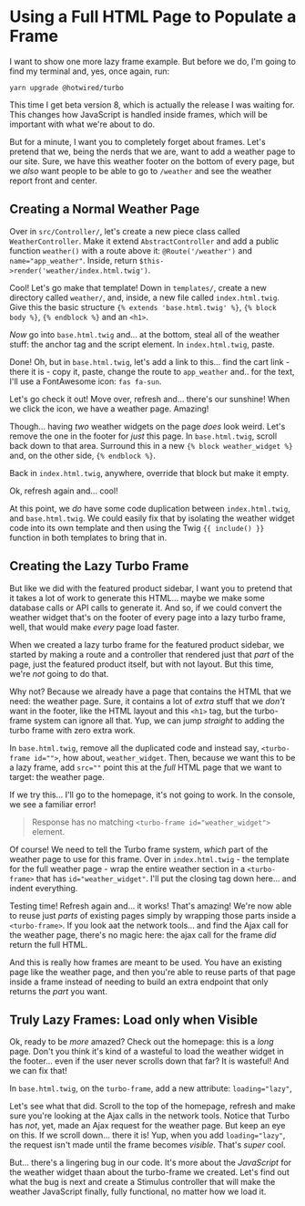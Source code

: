 # Using a Full HTML Page to Populate a Frame

I want to show one more lazy frame example. But before we do, I'm going to find my
terminal and, yes, once again, run:

```terminal
yarn upgrade @hotwired/turbo
```

This time I get beta version 8, which is actually the release I was waiting for.
This changes how JavaScript is handled inside frames, which will be important with
what we're about to do.

But for a minute, I want you to completely forget about frames. Let's pretend
that we, being the nerds that we are, want to add a weather page to our site. Sure,
we have this weather footer on the bottom of every page, but we *also* want people
to be able to go to `/weather` and see the weather report front and center.

## Creating a Normal Weather Page

Over in `src/Controller/`, let's create a new piece class called `WeatherController`.
Make it extend `AbstractController` and add a public function `weather()` with a
route above it: `@Route('/weather')` and `name="app_weather"`. Inside, return
`$this->render('weather/index.html.twig')`.

Cool! Let's go make that template! Down in `templates/`, create a new directory called
`weather/`, and, inside, a new file called `index.html.twig`. Give this the basic
structure `{% extends 'base.html.twig' %}`, `{% block body %}`, `{% endblock %}` and
an `<h1>`.

*Now* go into `base.html.twig` and... at the bottom, steal all of the weather stuff:
the anchor tag and the script element. In `index.html.twig`, paste.

Done! Oh, but in `base.html.twig`, let's add a link to this... find the cart link -
there it is - copy it, paste, change the route to `app_weather` and.. for the text,
I'll use a FontAwesome icon: `fas fa-sun`.

Let's go check it out! Move over, refresh and... there's our sunshine! When we click
the icon, we have a weather page. Amazing!

Though... having *two* weather widgets on the page *does* look weird. Let's remove
the one in the footer for *just* this page. In `base.html.twig`, scroll back down to
that area. Surround this in a new `{% block weather_widget %}` and, on the other
side, `{% endblock %}`.

Back in `index.html.twig`, anywhere, override that block but make it empty.

Ok, refresh again and... cool!

At this point, we *do* have some code duplication between `index.html.twig`, and
`base.html.twig`. We could easily fix that by isolating the weather widget code
into its own template and then using the Twig `{{ include() }}` function in both
templates to bring that in.

## Creating the Lazy Turbo Frame

But like we did with the featured product sidebar, I want you to pretend that it
takes a lot of work to generate this HTML... maybe we make some database calls or
API calls to generate it. And so, if we could convert the weather widget that's
on the footer of every page into a lazy turbo frame, well, that would make *every*
page load faster.

When we created a lazy turbo frame for the featured product sidebar, we started by
making a route and a controller that rendered just that *part* of the page, just
the featured product itself, but with not layout. But this time, we're *not* going
to do that.

Why not? Because we already have a page that contains the HTML that we need: the
weather page. Sure, it contains a lot of *extra* stuff that we *don't* want in
the footer, like the HTML layout and this `<h1>` tag, but the turbo-frame system
can ignore all that. Yup, we can jump *straight* to adding the turbo frame with zero
extra work.

In `base.html.twig`, remove all the duplicated code and instead say,
`<turbo-frame id="">`, how about, `weather_widget`. Then, because we want this to
be a lazy frame, add `src=""` point this at the *full* HTML page that we want
to target: the weather page.

If we try this...  I'll go to the homepage, it's not going to work. In the console,
we see a familiar error!

> Response has no matching `<turbo-frame id="weather_widget">` element.

Of course! We need to tell the Turbo frame system, *which* part of the weather
page to use for this frame. Over in `index.html.twig` - the template for the full
weather page - wrap the entire weather section in a `<turbo-frame>` that has
`id="weather_widget"`. I'll put the closing tag down here... and indent everything.

Testing time! Refresh again and... it works! That's amazing! We're now able to reuse
just *parts* of existing pages simply by wrapping those parts inside a `<turbo-frame>`.
If you look aat the network tools... and find the Ajax call for the weather page,
there's no magic here: the ajax call for the frame *did* return the full HTML.

And this is really how frames are meant to be used. You have an existing page like
the weather page, and then you're able to reuse parts of that page inside a frame
instead of needing to build an extra endpoint that only returns the *part* you want.

## Truly Lazy Frames: Load only when Visible

Ok, ready to be *more* amazed? Check out the homepage: this is a *long* page. Don't
you think it's kind of a wasteful to load the weather widget in the footer... even
if the user never scrolls down that far? It is wasteful! And we can fix that!

In `base.html.twig`, on the `turbo-frame`, add a new attribute: `loading="lazy"`,

Let's see what that did. Scroll to the top of the homepage, refresh and make sure
you're looking at the Ajax calls in the network tools. Notice that Turbo has *not*,
yet, made an Ajax request for the weather page. But keep an eye on this. If we scroll
down... there it is! Yup, when you add `loading="lazy"`, the request isn't made until
the frame becomes *visible*. That's *super* cool.

But... there's a lingering bug in our code. It's more about the *JavaScript* for
the weather widget thaan about the turbo-frame we created. Let's find out what
the bug is next and create a Stimulus controller that will make the weather JavaScript
finally, fully functional, no matter how we load it.
